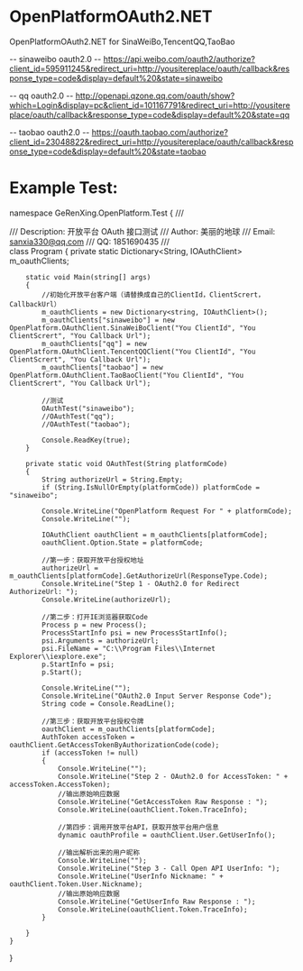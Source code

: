 OpenPlatformOAuth2.NET
======================

OpenPlatformOAuth2.NET for SinaWeiBo,TencentQQ,TaoBao

-- sinaweibo oauth2.0 --
https://api.weibo.com/oauth2/authorize?client_id=595911245&redirect_uri=http://yousitereplace/oauth/callback&response_type=code&display=default%20&state=sinaweibo

-- qq oauth2.0 --
http://openapi.qzone.qq.com/oauth/show?which=Login&display=pc&client_id=101167791&redirect_uri=http://yousitereplace/oauth/callback&response_type=code&display=default%20&state=qq

-- taobao oauth2.0 --
https://oauth.taobao.com/authorize?client_id=23048822&redirect_uri=http://yousitereplace/oauth/callback&response_type=code&display=default%20&state=taobao

Example Test:
==============================================================================================

namespace GeRenXing.OpenPlatform.Test
{
    /// <summary>
    /// Description: 开放平台 OAuth 接口测试
    /// Author: 美丽的地球
    /// Email: sanxia330@qq.com
    /// QQ: 1851690435
    /// </summary>
    class Program
    {
        private static Dictionary<String, IOAuthClient> m_oauthClients;

        static void Main(string[] args)
        {
            //初始化开放平台客户端（请替换成自己的ClientId，ClientScrert，CallbackUrl）
            m_oauthClients = new Dictionary<string, IOAuthClient>();
            m_oauthClients["sinaweibo"] = new OpenPlatform.OAuthClient.SinaWeiBoClient("You ClientId", "You ClientScrert", "You Callback Url");
            m_oauthClients["qq"] = new OpenPlatform.OAuthClient.TencentQQClient("You ClientId", "You ClientScrert", "You Callback Url");
            m_oauthClients["taobao"] = new OpenPlatform.OAuthClient.TaoBaoClient("You ClientId", "You ClientScrert", "You Callback Url");

            //测试
            OAuthTest("sinaweibo");
            //OAuthTest("qq");
            //OAuthTest("taobao");

            Console.ReadKey(true);
        }

        private static void OAuthTest(String platformCode)
        {
            String authorizeUrl = String.Empty;
            if (String.IsNullOrEmpty(platformCode)) platformCode = "sinaweibo";

            Console.WriteLine("OpenPlatform Request For " + platformCode);
            Console.WriteLine("");

            IOAuthClient oauthClient = m_oauthClients[platformCode];
            oauthClient.Option.State = platformCode;

            //第一步：获取开放平台授权地址
            authorizeUrl = m_oauthClients[platformCode].GetAuthorizeUrl(ResponseType.Code);
            Console.WriteLine("Step 1 - OAuth2.0 for Redirect AuthorizeUrl: ");
            Console.WriteLine(authorizeUrl);

            //第二步：打开IE浏览器获取Code
            Process p = new Process();
            ProcessStartInfo psi = new ProcessStartInfo();
            psi.Arguments = authorizeUrl;
            psi.FileName = "C:\\Program Files\\Internet Explorer\\iexplore.exe";
            p.StartInfo = psi;
            p.Start();

            Console.WriteLine("");
            Console.WriteLine("OAuth2.0 Input Server Response Code");
            String code = Console.ReadLine();

            //第三步：获取开放平台授权令牌
            oauthClient = m_oauthClients[platformCode];
            AuthToken accessToken = oauthClient.GetAccessTokenByAuthorizationCode(code);
            if (accessToken != null)
            {
                Console.WriteLine("");
                Console.WriteLine("Step 2 - OAuth2.0 for AccessToken: " + accessToken.AccessToken);
                //输出原始响应数据
                Console.WriteLine("GetAccessToken Raw Response : ");
                Console.WriteLine(oauthClient.Token.TraceInfo);

                //第四步：调用开放平台API，获取开放平台用户信息
                dynamic oauthProfile = oauthClient.User.GetUserInfo();

                //输出解析出来的用户昵称
                Console.WriteLine("");
                Console.WriteLine("Step 3 - Call Open API UserInfo: ");
                Console.WriteLine("UserInfo Nickname: " + oauthClient.Token.User.Nickname);
                //输出原始响应数据
                Console.WriteLine("GetUserInfo Raw Response : ");
                Console.WriteLine(oauthClient.Token.TraceInfo);
            }

        }
    }
}
